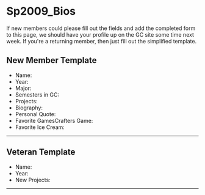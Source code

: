 Sp2009\_Bios
============

If new members could please fill out the fields and add the completed form to this page, we should have your profile up on the GC site some time next week. If you're a returning member, then just fill out the simplified template.

New Member Template
-------------------

-   Name:
-   Year:
-   Major:
-   Semesters in GC:
-   Projects:
-   Biography:
-   Personal Quote:
-   Favorite GamesCrafters Game:
-   Favorite Ice Cream:

------------------------------------------------------------------------

Veteran Template
----------------

-   Name:
-   Year:
-   New Projects:

------------------------------------------------------------------------
